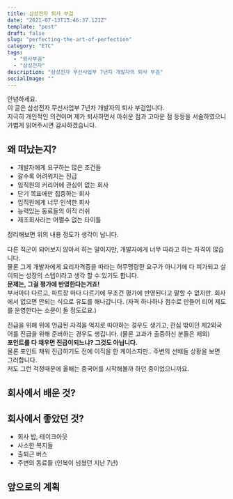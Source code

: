 ```yaml
---
title: 삼성전자 퇴사 부검
date: "2021-07-13T13:46:37.121Z"
template: "post"
draft: false
slug: "perfecting-the-art-of-perfection"
category: "ETC"
tags:
  - "퇴사부검"
  - "삼성전자"
description: "삼성전자 무선사업부 7년차 개발자의 퇴사 부검"
socialImage: ""
---
```


안녕하세요. <br/> 이 글은 삼성전자 무선사업부 7년차 개발자의 퇴사 부검입니다.<br/>
지극히 개인적인 의견이며 제가 퇴사하면서 아쉬운 점과 고마운 점 등등을 서술하였으니 가볍게 읽어주시면 감사하겠습니다.

## 왜 떠났는지?
* 개발자에게 요구하는 많은 조건들
* 갈수록 어려워지는 진급
* 임직원의 커리어에 관심이 없는 회사 
* 단기 목표에만 집중하는 회사
* 임직원에게 너무 인색한 회사
* 능력있는 동료들의 이직 러쉬
* 제조회사라는 어쩔수 없는 타이틀

정리해보면 위의 내용 정도가 생각이 납니다.

다른 직군이 되어보지 않아서 하는 말이지만, 개발자에게 너무 따라고 하는 자격이 많습니다. <br/>
물론 그게 개발자에게 요리자격증을 따라는 허무맹랑한 요구가 아니기에 다 피가되고 살이되는 성장의 스텝이라고 생각 할 수 있기도 합니다. <br/>
**문제는, 그걸 평가에 반영한다는거죠!**<br/> 
부서마다 다르고, 파트장 마다 다르기에 무조건 평가에 반영된다고 말할 수 없지만. 회사에서 없으면 안되는 식으로 유도를 해나갑니다.
(자격 하나하나 점수로 만들어 티어 제도를 운영한다는 소문이 돌 정도로요.)

진급을 위해 위에 언급된 자격을 억지로 따야하는 경우도 생기고, 관심 밖이던 제2외국어를 진급을 위해 준비하는 경우도 생깁니다.
(물론 고과가 출중하신 분들은 제외)<br/>
**포인트를 다 채우면 진급이되느냐? 그것도 아닙니다.**<br/>
물론 포인트 채워 진급하기도 전에 이직을 한 케이스지만.. 주변의 선배들 상황을 보면 그러합니다.<br/>
저도 그런 걱정때문에 올해는 중국어를 시작해볼까 하던 중이었으니까요.


## 회사에서 배운 것?


## 회사에서 좋았던 것?
* 회사 밥, 테이크아웃
* 사소한 복지들
* 출퇴근 버스
* 주변의 동료들 (인복이 넘쳤던 지난 7년)

## 앞으로의 계획